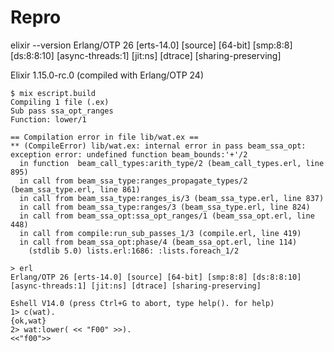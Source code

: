 # Repro

elixir --version
Erlang/OTP 26 [erts-14.0] [source] [64-bit] [smp:8:8] [ds:8:8:10] [async-threads:1] [jit:ns] [dtrace] [sharing-preserving]

Elixir 1.15.0-rc.0 (compiled with Erlang/OTP 24)

```
$ mix escript.build
Compiling 1 file (.ex)
Sub pass ssa_opt_ranges
Function: lower/1

== Compilation error in file lib/wat.ex ==
** (CompileError) lib/wat.ex: internal error in pass beam_ssa_opt:
exception error: undefined function beam_bounds:'+'/2
  in function  beam_call_types:arith_type/2 (beam_call_types.erl, line 895)
  in call from beam_ssa_type:ranges_propagate_types/2 (beam_ssa_type.erl, line 861)
  in call from beam_ssa_type:ranges_is/3 (beam_ssa_type.erl, line 837)
  in call from beam_ssa_type:ranges/3 (beam_ssa_type.erl, line 824)
  in call from beam_ssa_opt:ssa_opt_ranges/1 (beam_ssa_opt.erl, line 448)
  in call from compile:run_sub_passes_1/3 (compile.erl, line 419)
  in call from beam_ssa_opt:phase/4 (beam_ssa_opt.erl, line 114)
    (stdlib 5.0) lists.erl:1686: :lists.foreach_1/2
```

```
> erl
Erlang/OTP 26 [erts-14.0] [source] [64-bit] [smp:8:8] [ds:8:8:10] [async-threads:1] [jit:ns] [dtrace] [sharing-preserving]

Eshell V14.0 (press Ctrl+G to abort, type help(). for help)
1> c(wat).
{ok,wat}
2> wat:lower( << "F00" >>).
<<"f00">>
```
